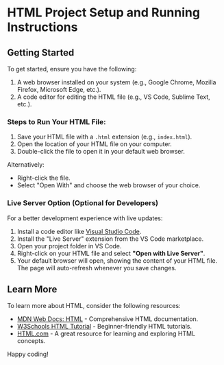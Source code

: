 # HTML Project Setup and Running Instructions

## Getting Started

To get started, ensure you have the following:

1. A web browser installed on your system (e.g., Google Chrome, Mozilla Firefox, Microsoft Edge, etc.).
2. A code editor for editing the HTML file (e.g., VS Code, Sublime Text, etc.).

### Steps to Run Your HTML File:

1. Save your HTML file with a `.html` extension (e.g., `index.html`).
2. Open the location of your HTML file on your computer.
3. Double-click the file to open it in your default web browser.

Alternatively:

- Right-click the file.
- Select "Open With" and choose the web browser of your choice.

### Live Server Option (Optional for Developers)

For a better development experience with live updates:

1. Install a code editor like [Visual Studio Code](https://code.visualstudio.com/).
2. Install the "Live Server" extension from the VS Code marketplace.
3. Open your project folder in VS Code.
4. Right-click on your HTML file and select **"Open with Live Server"**.
5. Your default browser will open, showing the content of your HTML file. The page will auto-refresh whenever you save changes.

## Learn More

To learn more about HTML, consider the following resources:

- [MDN Web Docs: HTML](https://developer.mozilla.org/en-US/docs/Web/HTML) - Comprehensive HTML documentation.
- [W3Schools HTML Tutorial](https://www.w3schools.com/html/) - Beginner-friendly HTML tutorials.
- [HTML.com](https://html.com/) - A great resource for learning and exploring HTML concepts.

Happy coding!

